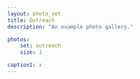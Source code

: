 ```yaml
---
layout: photo_set
title: Outreach
description: "An example photo gallery."

photos:
    set: outreach
    size: 1

caption1: x
---
```

